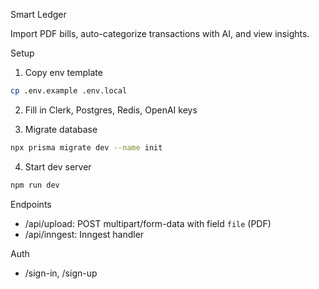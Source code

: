 Smart Ledger

Import PDF bills, auto-categorize transactions with AI, and view insights.

Setup

1) Copy env template

```bash
cp .env.example .env.local
```

2) Fill in Clerk, Postgres, Redis, OpenAI keys

3) Migrate database

```bash
npx prisma migrate dev --name init
```

4) Start dev server

```bash
npm run dev
```

Endpoints

- /api/upload: POST multipart/form-data with field `file` (PDF)
- /api/inngest: Inngest handler

Auth

- /sign-in, /sign-up

